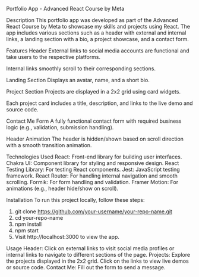 Portfolio App - Advanced React Course by Meta


Description
This portfolio app was developed as part of the Advanced React Course by Meta to showcase my skills and projects using React. The app includes various sections such as a header with external and internal links, a landing section with a bio, a project showcase, and a contact form.

Features
Header
External links to social media accounts are functional and take users to the respective platforms.

Internal links smoothly scroll to their corresponding sections.

Landing Section
Displays an avatar, name, and a short bio.

Project Section
Projects are displayed in a 2x2 grid using card widgets.

Each project card includes a title, description, and links to the live demo and source code.

Contact Me Form
A fully functional contact form with required business logic (e.g., validation, submission handling).

Header Animation
The header is hidden/shown based on scroll direction with a smooth transition animation.

Technologies Used
React: Front-end library for building user interfaces.
Chakra UI: Component library for styling and responsive design.
React Testing Library: For testing React components.
Jest: JavaScript testing framework.
React Router: For handling internal navigation and smooth scrolling.
Formik: For form handling and validation.
Framer Motion: For animations (e.g., header hide/show on scroll).


Installation
To run this project locally, follow these steps:
1. git clone https://github.com/your-username/your-repo-name.git
2. cd your-repo-name
3. npm install
4. npm start
5. Visit http://localhost:3000 to view the app.


Usage
Header: Click on external links to visit social media profiles or internal links to navigate to different sections of the page.
Projects: Explore the projects displayed in the 2x2 grid. Click on the links to view live demos or source code.
Contact Me: Fill out the form to send a message.